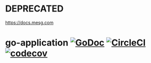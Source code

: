 # DEPRECATED

https://docs.mesg.com

# go-application [![GoDoc](https://godoc.org/github.com/mesg-foundation/go-application?status.svg)](https://godoc.org/github.com/mesg-foundation/go-application) [![CircleCI](https://img.shields.io/circleci/project/github/mesg-foundation/go-application.svg)](https://github.com/mesg-foundation/go-application) [![codecov](https://codecov.io/gh/mesg-foundation/go-application/branch/master/graph/badge.svg)](https://codecov.io/gh/mesg-foundation/go-application)
